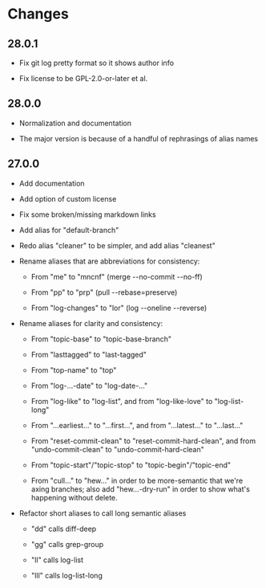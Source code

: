 # Changes


## 28.0.1

* Fix git log pretty format so it shows author info

* Fix license to be GPL-2.0-or-later et al.
  

## 28.0.0

* Normalization and documentation

* The major version is because of a handful of rephrasings of alias names


## 27.0.0

* Add documentation

* Add option of custom license

* Fix some broken/missing markdown links

* Add alias for "default-branch"

* Redo alias "cleaner" to be simpler, and add alias "cleanest"

* Rename aliases that are abbreviations for consistency:

  * From "me" to "mncnf" (merge --no-commit --no-ff)

  * From "pp" to "prp" (pull --rebase=preserve)

  * From "log-changes" to "lor" (log --oneline --reverse)

* Rename aliases for clarity and consistency:

  * From "topic-base" to "topic-base-branch"

  * From "lasttagged" to "last-tagged"

  * From "top-name" to "top"

  * From "log-…-date" to "log-date-…"

  * From "log-like" to "log-list", and from "log-like-love" to "log-list-long"

  * From "…earliest…" to "…first…", and from "…latest…" to "…last…"

  * From "reset-commit-clean" to "reset-commit-hard-clean", and from "undo-commit-clean" to "undo-commit-hard-clean"

  * From "topic-start"/"topic-stop" to "topic-begin"/"topic-end"

  * From "cull…" to "hew…" in order to be more-semantic that we're axing branches; also add "hew…-dry-run" in order to show what's happening without delete.

* Refactor short aliases to call long semantic aliases

  * "dd" calls diff-deep

  * "gg" calls grep-group

  * "ll" calls log-list

  * "lll" calls log-list-long
